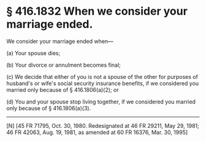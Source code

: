 # § 416.1832   When we consider your marriage ended.

We consider your marriage ended when—


(a) Your spouse dies;


(b) Your divorce or annulment becomes final;


(c) We decide that either of you is not a spouse of the other for purposes of husband's or wife's social security insurance benefits, if we considered you married only because of § 416.1806(a)(2); or


(d) You and your spouse stop living together, if we considered you married only because of § 416.1806(a)(3).



---

[N] [45 FR 71795, Oct. 30, 1980. Redesignated at 46 FR 29211, May 29, 1981; 46 FR 42063, Aug. 19, 1981, as amended at 60 FR 16376, Mar. 30, 1995]




